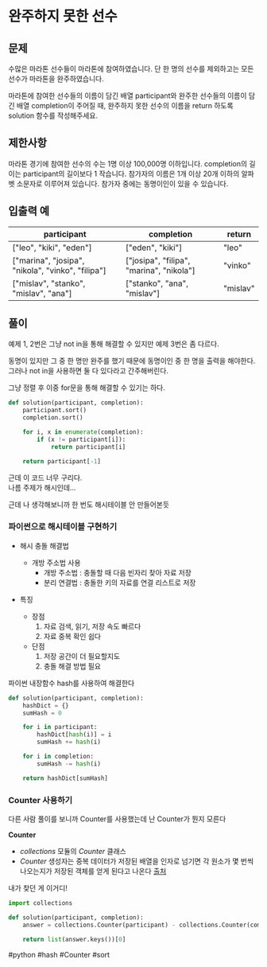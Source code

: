 # 완주하지 못한 선수

## 문제

수많은 마라톤 선수들이 마라톤에 참여하였습니다. 단 한 명의 선수를 제외하고는 모든 선수가 마라톤을 완주하였습니다.

마라톤에 참여한 선수들의 이름이 담긴 배열 participant와 완주한 선수들의 이름이 담긴 배열 completion이 주어질 때, 완주하지 못한 선수의 이름을 return 하도록 solution 함수를 작성해주세요.

## 제한사항

마라톤 경기에 참여한 선수의 수는 1명 이상 100,000명 이하입니다.
completion의 길이는 participant의 길이보다 1 작습니다.
참가자의 이름은 1개 이상 20개 이하의 알파벳 소문자로 이루어져 있습니다.
참가자 중에는 동명이인이 있을 수 있습니다.

## 입출력 예

| participant                                       | completion                               | return   |
| ------------------------------------------------- | ---------------------------------------- | -------- |
| ["leo", "kiki", "eden"]                           | ["eden", "kiki"]                         | "leo"    |
| ["marina", "josipa", "nikola", "vinko", "filipa"] | ["josipa", "filipa", "marina", "nikola"] | "vinko"  |
| ["mislav", "stanko", "mislav", "ana"]             | ["stanko", "ana", "mislav"]              | "mislav" |

## 풀이

예제 1, 2번은 그냥 not in을 통해 해결할 수 있지만 예제 3번은 좀 다르다.

동명이 있지만 그 중 한 명만 완주를 했기 때문에 동명이인 중 한 명을 출력을 해야한다. 그러나 not in을 사용하면 둘 다 있다라고 간주해버린다.

그냥 정렬 후 이중 for문을 통해 해결할 수 있기는 하다.

```python
def solution(participant, completion):
    participant.sort()
    completion.sort()

    for i, x in enumerate(completion):
        if (x != participant[i]):
            return participant[i]

    return participant[-1]
```

근데 이 코드 너무 구리다. <br>
나름 주제가 해시인데...

근데 나 생각해보니까 한 번도 해시테이블 안 만들어본듯

### **파이썬으로 해시테이블 구현하기**

- 해시 충돌 해결법

  - 개방 주소법 사용
    - 개방 주소법 : 충돌할 때 다음 빈자리 찾아 자료 저장
    - 분리 연결법 : 충돌한 키의 자료를 연결 리스트로 저장

- 특징
  - 장점
    1. 자료 검색, 읽기, 저장 속도 빠르다
    2. 자료 중복 확인 쉽다
  - 단점
    1. 저장 공간이 더 필요할지도
    2. 충돌 해결 방법 필요

파이썬 내장함수 hash를 사용하여 해결한다

```python
def solution(participant, completion):
    hashDict = {}
    sumHash = 0

    for i in participant:
        hashDict[hash(i)] = i
        sumHash += hash(i)

    for i in completion:
        sumHash -= hash(i)

    return hashDict[sumHash]
```

### Counter 사용하기

다른 사람 풀이를 보니까 Counter를 사용했는데 난 Counter가 뭔지 모른다

**Counter**

- _collections_ 모듈의 _Counter_ 클래스
- _Counter_ 생성자는 중복 데이터가 저장된 배열을 인자로 넘기면 각 원소가 몇 번씩 나오는지가 저장된 객체를 얻게 된다고 나온다
  [출처](https://www.daleseo.com/python-collections-counter/)

내가 찾던 게 이거디!

```python
import collections

def solution(participant, completion):
    answer = collections.Counter(participant) - collections.Counter(completion)

    return list(answer.keys())[0]
```

#python #hash #Counter #sort
